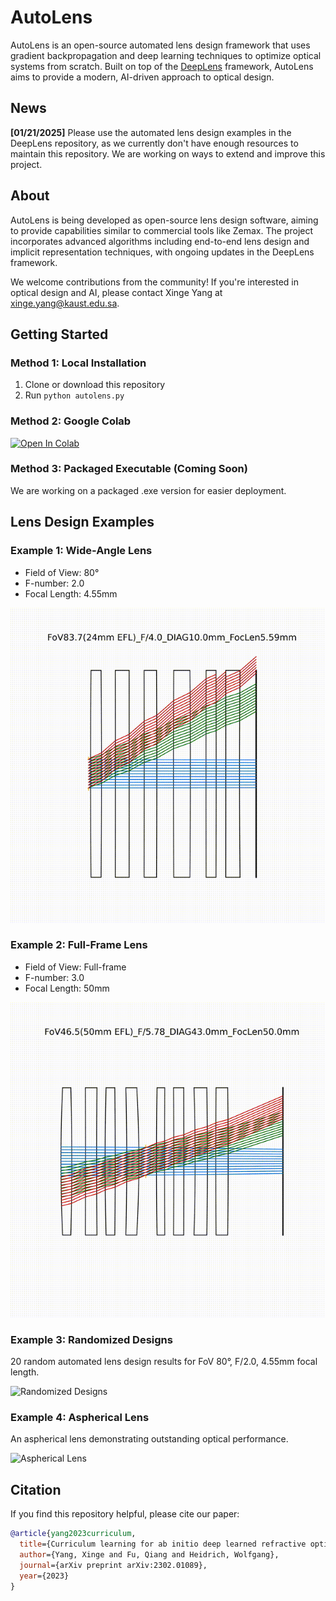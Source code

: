 # AutoLens

AutoLens is an open-source automated lens design framework that uses gradient backpropagation and deep learning techniques to optimize optical systems from scratch. Built on top of the [DeepLens](https://github.com/singer-yang/DeepLens) framework, AutoLens aims to provide a modern, AI-driven approach to optical design.

## News

**[01/21/2025]** Please use the automated lens design examples in the DeepLens repository, as we currently don't have enough resources to maintain this repository. We are working on ways to extend and improve this project.

## About

AutoLens is being developed as open-source lens design software, aiming to provide capabilities similar to commercial tools like Zemax. The project incorporates advanced algorithms including end-to-end lens design and implicit representation techniques, with ongoing updates in the DeepLens framework.

We welcome contributions from the community! If you're interested in optical design and AI, please contact Xinge Yang at xinge.yang@kaust.edu.sa.

## Getting Started

### Method 1: Local Installation
1. Clone or download this repository
2. Run `python autolens.py`

### Method 2: Google Colab
[![Open In Colab](https://colab.research.google.com/assets/colab-badge.svg)](https://colab.research.google.com/github/singer-yang/AutoLens/blob/main/autolens.ipynb)

### Method 3: Packaged Executable (Coming Soon)
We are working on a packaged .exe version for easier deployment.

## Lens Design Examples

### Example 1: Wide-Angle Lens
- Field of View: 80°
- F-number: 2.0
- Focal Length: 4.55mm

![Wide-Angle Lens Design](imgs/lens_design1.gif)

### Example 2: Full-Frame Lens
- Field of View: Full-frame
- F-number: 3.0
- Focal Length: 50mm

![Full-Frame Lens Design](imgs/lens_design2.gif)

### Example 3: Randomized Designs
20 random automated lens design results for FoV 80°, F/2.0, 4.55mm focal length.

![Randomized Designs](imgs/lens_design.png)

### Example 4: Aspherical Lens
An aspherical lens demonstrating outstanding optical performance.

![Aspherical Lens](imgs/cellphone_example.png)

## Citation

If you find this repository helpful, please cite our paper:

```bibtex
@article{yang2023curriculum,
  title={Curriculum learning for ab initio deep learned refractive optics},
  author={Yang, Xinge and Fu, Qiang and Heidrich, Wolfgang},
  journal={arXiv preprint arXiv:2302.01089},
  year={2023}
}